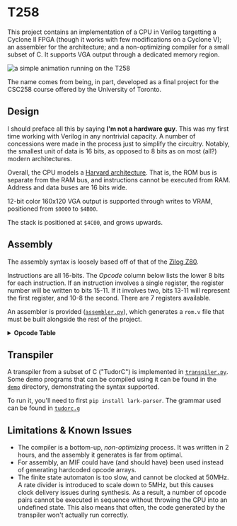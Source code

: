 # T258
This project contains an implementation of a CPU in Verilog targetting a Cyclone II FPGA (though it works with few modifications on a Cyclone V); an assembler for the architecture; and a non-optimizing compiler for a small subset of C. It supports VGA output through a dedicated memory region.

![a simple animation running on the T258](https://i.imgur.com/29u0TaK.gif)

The name comes from being, in part, developed as a final project for the CSC258 course offered by the University of Toronto.

## Design
I should preface all this by saying **I'm not a hardware guy**. This was my first time working with Verilog in any nontrivial capacity.
A number of concessions were made in the process just to simplify the circuitry. Notably, the smallest unit of data is 16 bits, as opposed to 8 bits as on most (all?) modern architectures.

Overall, the CPU models a [Harvard architecture](https://en.wikipedia.org/wiki/Harvard_architecture). That is, the ROM bus is separate from the RAM bus, and instructions cannot be executed from RAM. Address and data buses are 16 bits wide.

12-bit color 160x120 VGA output is supported through writes to VRAM, positioned from `$0000` to `$4B00`.

The stack is positioned at `$4C00`, and grows upwards.

## Assembly
The assembly syntax is loosely based off of that of the [Zilog Z80](https://en.wikipedia.org/wiki/Zilog_Z80#Z80_assembly_language).

Instructions are all 16-bits. The *Opcode* column below lists the lower 8 bits for each instruction.
If an instruction involves a single register, the register number will be written to bits 15-11. If it involves two,
bits 13-11 will represent the first register, and 10-8 the second. There are 7 registers available.

An assembler is provided ([`assembler.py`](/assembler.py)), which generates a `rom.v` file that must be built alongside the rest of the project.

<details>
  <summary><b>Opcode Table</b></summary>

| Opcode | Mnemonic        | Operation                         |
|--------|-----------------|-----------------------------------|
| 81     | `INC r0`        | `r0++`                            |
| 82     | `DEC r0`        | `r0--`                            |
| 83     | `ADD r0, r1`    | `r0 += r1`                        |
| 85     | `SUB r0, r1`    | `r0 -= r1`                        |
| 87     | `MUL r0, r1`    | `r0 *= r1`                        |
| 88     | `OR r0, r1`     | `r0 \|= r1`                        |
| 89     | `AND r0, r1`    | `r0 &= r1`                        |
| 8A     | `XOR r0, r1`    | `r0 ^= r1`                        |
| 8B     | `CMP r0, r1`    | `cmp(r0, r1)`                     |
| 8C     | `PUSH r0`       | `sp++; ram[0x9000 + sp] = r0`     |
| 8D     | `PUSH @const`   | `sp++; ram[0x9000 + sp] = @const` |
| 8E     | `POP r0`        | `r0 = ram[0x9000 + sp]; sp--;`    |
| 8F     | `POP @const`    | `r0 = ram[0x9000 + sp]; sp--;`    |
| 90     | `JEQ @const`    | `pc = Z ? @const : pc`            |
| 91     | `JLE @const`    | `pc = N ? pc : @const`            |
| 92     | `JMP @const`    | `pc = @const`                     |
| 93     | `LD r0, r1`     | `r0 = r1`                         |
| 94     | `LD r0, (r1)`   | `r0 = ram[r1]`                    |
| 95     | `LD (r0), r1`   | `ram[r0] = r1`                    |
| 96     | `LD r0, @const` | `r0 = @const`                     |

</details>

## Transpiler
A transpiler from a subset of C ("TudorC") is implemented in [`transpiler.py`](/transpiler.py). Some demo programs that can be compiled using it can be found in the [`demo`](/demo) directory, demonstrating the syntax supported.

To run it, you'll need to first `pip install lark-parser`. The grammar used can be found in [`tudorc.g`](/tudorc.g)

## Limitations & Known Issues
* The compiler is a bottom-up, *non-optimizing* process. It was written in 2 hours, and
  the assembly it generates is far from optimal.
* For assembly, an MIF could have (and should have) been used instead of generating hardcoded opcode arrays.
* The finite state automaton is too slow, and cannot be clocked at 50MHz.
  A rate divider is introduced to scale down to 5MHz, but this causes clock delivery issues during synthesis.
  As a result, a number of opcode pairs cannot be executed in sequence without throwing the CPU into an undefined state.
  This also means that often, the code generated by the transpiler won't actually run correctly.

